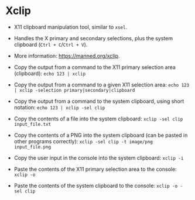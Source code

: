 
# Xclip

- X11 clipboard manipulation tool, similar to `xsel`.
- Handles the X primary and secondary selections, plus the system clipboard (`Ctrl + C`/`Ctrl + V`).
- More information: <https://manned.org/xclip>.

- Copy the output from a command to the X11 primary selection area (clipboard):
`echo 123 | xclip`

- Copy the output from a command to a given X11 selection area:
`echo 123 | xclip -selection primary|secondary|clipboard`

- Copy the output from a command to the system clipboard, using short notation:
`echo 123 | xclip -sel clip`

- Copy the contents of a file into the system clipboard:
`xclip -sel clip input_file.txt`

- Copy the contents of a PNG into the system clipboard (can be pasted in other programs correctly):
`xclip -sel clip -t image/png input_file.png`

- Copy the user input in the console into the system clipboard:
`xclip -i`

- Paste the contents of the X11 primary selection area to the console:
`xclip -o`

- Paste the contents of the system clipboard to the console:
`xclip -o -sel clip`
